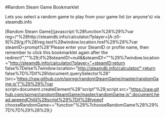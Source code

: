 #Random Steam Game Bookmarklet

Lets you select a random game to play from your game list (or anyone's) via steamdb.info

[Random Steam Game](javascript:%28function%28%29%7var reg=/^%28http:\/\/steamdb.info\/calculator\/\?player=[A-z0-9]%29/g;if%28!reg.test%28window.location.href%29%29%7var steamID=prompt%28"Please enter your SteamID or profile name, then remember to click this bookmarklet again after the redirect!",""%29;if%28steamID!=null&&steamID!=""%29%7window.location="http://steamdb.info/calculator/?player="+steamID;return false%7Delse%7window.location="http://steamdb.info/calculator/";return false%7D%7Dif%28!document.querySelector%28"[src='https://raw.github.com/sprngr/randomSteamGame/master/randomGame.js']"%29%29%7var script=document.createElement%28"script"%29;script.src="https://raw.github.com/sprngr/randomSteamGame/master/randomGame.js";document.head.appendChild%28script%29%7Dif%28typeof chooseRandomGame=="function"%29%7chooseRandomGame%28%29%7D%7D%29%28%29;)
